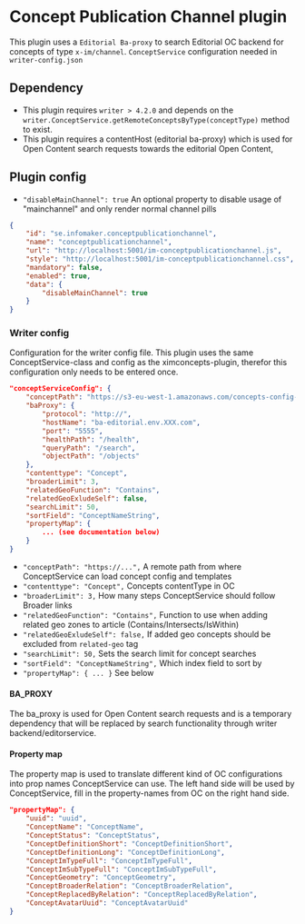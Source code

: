 # Concept Publication Channel plugin

This plugin uses a `Editorial Ba-proxy` to search Editorial OC backend for concepts of type `x-im/channel`. `ConceptService` configuration needed in `writer-config.json`

## Dependency

- This plugin requires `writer > 4.2.0` and depends on the `writer.ConceptService.getRemoteConceptsByType(conceptType)` method to exist.
- This plugin requires a contentHost (editorial ba-proxy) which is used for Open Content search requests towards the editorial Open Content,

## Plugin config

- `"disableMainChannel": true` An optional property to disable usage of "mainchannel" and only render normal channel pills

```json
{
    "id": "se.infomaker.conceptpublicationchannel",
    "name": "conceptpublicationchannel",
    "url": "http://localhost:5001/im-conceptpublicationchannel.js",
    "style": "http://localhost:5001/im-conceptpublicationchannel.css",
    "mandatory": false,
    "enabled": true,
    "data": {
        "disableMainChannel": true
    }
}
```

### Writer config

Configuration for the writer config file. This plugin uses the same ConceptService-class and config as the ximconcepts-plugin, therefor this configuration only needs to be entered once.

```json
"conceptServiceConfig": {
    "conceptPath": "https://s3-eu-west-1.amazonaws.com/concepts-config-dev/writer/",
    "baProxy": {
        "protocol": "http://",
        "hostName": "ba-editorial.env.XXX.com",
        "port": "5555",
        "healthPath": "/health",
        "queryPath": "/search",
        "objectPath": "/objects"
    },
    "contenttype": "Concept",
    "broaderLimit": 3,
    "relatedGeoFunction": "Contains",
    "relatedGeoExludeSelf": false,
    "searchLimit": 50,
    "sortField": "ConceptNameString",
    "propertyMap": {
        ... (see documentation below)
    }
}
```

- `"conceptPath": "https://...",` A remote path from where ConceptService can load concept config and templates
- `"contenttype": "Concept",` Concepts contentType in OC
- `"broaderLimit": 3,` How many steps ConceptService should follow Broader links
- `"relatedGeoFunction": "Contains",` Function to use when adding related geo zones to article (Contains/Intersects/IsWithin)
- `"relatedGeoExludeSelf": false,` If added geo concepts should be excluded from `related-geo` tag
- `"searchLimit": 50,` Sets the search limit for concept searches
- `"sortField": "ConceptNameString",` Which index field to sort by
- `"propertyMap": { ... }` See below

#### BA_PROXY

The ba_proxy is used for Open Content search requests and is a temporary dependency that will be replaced by search 
functionality through writer backend/editorservice.

#### Property map

The property map is used to translate different kind of OC configurations into prop names ConceptService can use. 
The left hand side will be used by ConceptService, fill in the property-names from OC on the right hand side.

```json
"propertyMap": {
    "uuid": "uuid",
    "ConceptName": "ConceptName",
    "ConceptStatus": "ConceptStatus",
    "ConceptDefinitionShort": "ConceptDefinitionShort",
    "ConceptDefinitionLong": "ConceptDefinitionLong",
    "ConceptImTypeFull": "ConceptImTypeFull",
    "ConceptImSubTypeFull": "ConceptImSubTypeFull",
    "ConceptGeometry": "ConceptGeometry",
    "ConceptBroaderRelation": "ConceptBroaderRelation",
    "ConceptReplacedByRelation": "ConceptReplacedByRelation",
    "ConceptAvatarUuid": "ConceptAvatarUuid"
}
```